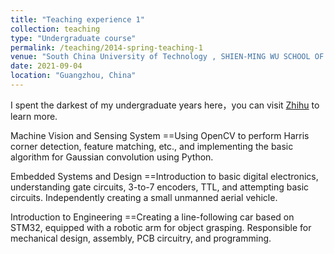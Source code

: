 ```yaml
---
title: "Teaching experience 1"
collection: teaching
type: "Undergraduate course"
permalink: /teaching/2014-spring-teaching-1
venue: "South China University of Technology , SHIEN-MING WU SCHOOL OF INTELLIGENT ENGINEERING"
date: 2021-09-04
location: "Guangzhou, China"
---
```


I spent the darkest of my undergraduate years here，you can visit [Zhihu](https://www.zhihu.com/question/398966816/answer/3241095265) to learn more.

Machine Vision and Sensing System
==Using OpenCV to perform Harris corner detection, feature matching, etc., and implementing the basic algorithm for Gaussian convolution using Python.

Embedded Systems and Design
==Introduction to basic digital electronics, understanding gate circuits, 3-to-7 encoders, TTL, and attempting basic circuits. Independently creating a small unmanned aerial vehicle.

Introduction to Engineering
==Creating a line-following car based on STM32, equipped with a robotic arm for object grasping. Responsible for mechanical design, assembly, PCB circuitry, and programming.
